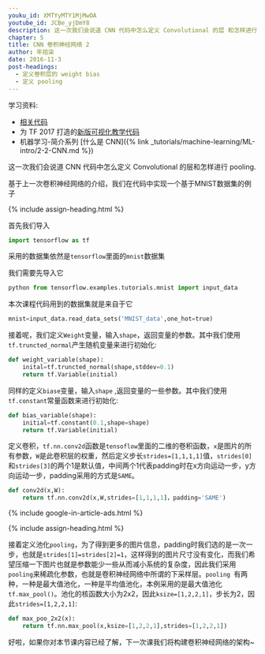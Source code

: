 ```yaml
---
youku_id: XMTYyMTY1MjMwOA
youtube_id: JCBe_yjDmY8
description: 这一次我们会说道 CNN 代码中怎么定义 Convolutional 的层 和怎样进行 pooling.
chapter: 5
title: CNN 卷积神经网络 2
author: 年拾柒
date: 2016-11-3
post-headings:
  - 定义卷积层的 weight bias
  - 定义 pooling
---
```



学习资料:
  * [相关代码](https://github.com/MorvanZhou/tutorials/tree/master/tensorflowTUT/tf18_CNN2)
  * 为 TF 2017 打造的[新版可视化教学代码](https://github.com/MorvanZhou/Tensorflow-Tutorial)
  * 机器学习-简介系列 [什么是 CNN]({% link _tutorials/machine-learning/ML-intro/2-2-CNN.md %})
  
这一次我们会说道 CNN 代码中怎么定义 Convolutional 的层和怎样进行 pooling.

基于上一次卷积神经网络的介绍，我们在代码中实现一个基于MNIST数据集的例子 

{% include assign-heading.html %}


首先我们导入 

```python
import tensorflow as tf
```

采用的数据集依然是`tensorflow`里面的`mnist`数据集

我们需要先导入它

```python
python from tensorflow.examples.tutorials.mnist import input_data
```

本次课程代码用到的数据集就是来自于它 

```python
mnist=input_data.read_data_sets('MNIST_data',one_hot=true)
```
接着呢，我们定义`Weight`变量，输入`shape`，返回变量的参数。其中我们使用`tf.truncted_normal`产生随机变量来进行初始化:

```python
def weight_variable(shape): 
	inital=tf.truncted_normal(shape,stddev=0.1)
	return tf.Variable(initial)
```

同样的定义`biase`变量，输入`shape` ,返回变量的一些参数。其中我们使用`tf.constant`常量函数来进行初始化:

```python
def bias_variable(shape): 
	initial=tf.constant(0.1,shape=shape) 
	return tf.Variable(initial)
```

定义卷积，`tf.nn.conv2d`函数是`tensoflow`里面的二维的卷积函数，`x`是图片的所有参数，`W`是此卷积层的权重，然后定义步长`strides=[1,1,1,1]`值，`strides[0]`和`strides[3]`的两个1是默认值，中间两个1代表padding时在x方向运动一步，y方向运动一步，padding采用的方式是`SAME`。 

```python
def conv2d(x,W):
	return tf.nn.conv2d(x,W,strides=[1,1,1,1]，padding='SAME') 
```

{% include google-in-article-ads.html %}

{% include assign-heading.html %}


接着定义池化`pooling`，为了得到更多的图片信息，padding时我们选的是一次一步，也就是`strides[1]=strides[2]=1`，这样得到的图片尺寸没有变化，而我们希望压缩一下图片也就是参数能少一些从而减小系统的复杂度，因此我们采用`pooling`来稀疏化参数，也就是卷积神经网络中所谓的下采样层。`pooling `有两种，一种是最大值池化，一种是平均值池化，本例采用的是最大值池化`tf.max_pool()`。池化的核函数大小为2x2，因此`ksize=[1,2,2,1]`，步长为2，因此`strides=[1,2,2,1]`:

```python
def max_poo_2x2(x): 
	return tf.nn.max_pool(x,ksize=[1,2,2,1],strides=[1,2,2,1])
```


好啦，如果你对本节课内容已经了解，下一次课我们将构建卷积神经网络的架构~

